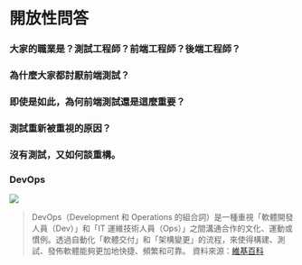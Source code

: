 # 開放性問答

### 大家的職業是？測試工程師？前端工程師？後端工程師？

### 為什麼大家都討厭前端測試？

### 即使是如此，為何前端測試還是這麼重要？

### 測試重新被重視的原因？

### 沒有測試，又如何談重構。

### DevOps

![](https://upload.wikimedia.org/wikipedia/commons/thumb/b/b5/Devops.svg/330px-Devops.svg.png)

> DevOps（Development 和 Operations 的組合詞）是一種重視「軟體開發人員（Dev）」和「IT 運維技術人員（Ops）」之間溝通合作的文化、運動或慣例。透過自動化「軟體交付」和「架構變更」的流程，來使得構建、測試、發佈軟體能夠更加地快捷、頻繁和可靠。 資料來源：[維基百科](https://zh.wikipedia.org/wiki/DevOps)